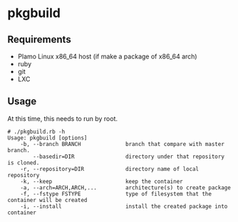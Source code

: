 # pkgbuild

## Requirements

* Plamo Linux x86_64 host (if make a package of x86_64 arch)
* ruby
* git
* LXC

## Usage

At this time, this needs to run by root.

```
# ./pkgbuild.rb -h
Usage: pkgbuild [options]
    -b, --branch BRANCH              branch that compare with master branch.
        --basedir=DIR                directory under that repository is cloned.
    -r, --repository=DIR             directory name of local repository
    -k, --keep                       keep the container
    -a, --arch=ARCH,ARCH,...         architecture(s) to create package
    -f, --fstype FSTYPE              type of filesystem that the container will be created
    -i, --install                    install the created package into container
```
